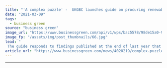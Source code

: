 ```yaml
---
title: "'A complex puzzle' -  UKGBC launches guide on procuring renewable energy and carbon offsets"
date: "2021-03-09"
tags: 
  - business green
source: "business green"
image_url: "https://www.businessgreen.com/api/v1/wps/bac5578/98de15a0-90be-489e-bcf1-7005ba0ade0c/5/iStock-499342698-185x114.jpg"
image_fp: "/assets/img/post_thumbnails/66.jpg"
lead: "
 The guide responds to findings published at the end of last year that the bulk of new renewable energy purchases in the UK are having little impact on the country's overall carbon emissions ..."
article_url: "https://www.businessgreen.com/news/4028219/complex-puzzle-ukgbc-launches-guide-procuring-renewable-energy-carbon-offsets"
---
```


---
